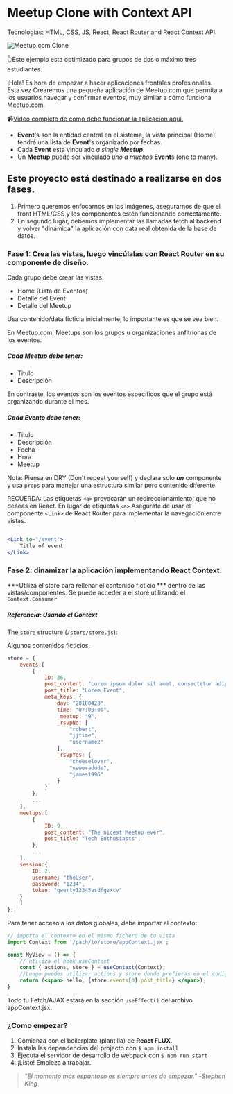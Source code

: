 # Meetup Clone with Context API

Tecnologias: HTML, CSS, JS, React, React Router and React Context API.

![Meetup.com Clone](https://github.com/breatheco-de/exercise-meetup-clone-react/blob/master/preview.png?raw=true)

👆Este ejemplo esta optimizado para grupos de dos o máximo tres estudiantes.

¡Hola! Es hora de empezar a hacer aplicaciones frontales profesionales. Esta vez
Crearemos una pequeña aplicación de Meetup.com que permita a los usuarios navegar y confirmar eventos, muy similar a cómo funciona Meetup.com.

📹[Video completo de como debe funcionar la aplicacion aqui.](https://github.com/breatheco-de/exercise-meetup-clone-react/blob/master/preview.webm?raw=true)

- **Event**'s  son la entidad central en el sistema, la vista principal (Home) tendrá una lista de **Event**'s organizado por fechas.
- Cada **Event** esta vinculado _a single **Meetup**_.
- Un **Meetup** puede ser vinculado _uno a muchos_ **Event**s (one to many).


## Este proyecto está destinado a realizarse en dos fases.

1. Primero queremos enfocarnos en las imágenes, asegurarnos de que el front HTML/CSS y los componentes estén funcionando correctamente.
2. En segundo lugar, debemos implementar las llamadas fetch al backend y volver "dinámica" la aplicación con data real obtenida de la base de datos.

### Fase 1: Crea las vistas, luego vincúlalas con React Router en su componente de diseño.

Cada grupo debe crear las vistas: 
- Home (Lista de Eventos)
- Detalle del Event
- Detalle del Meetup

Usa contenido/data ficticia inicialmente, lo importante es que se vea bien.

En Meetup.com, Meetups son los grupos u organizaciones anfitrionas de los eventos. 

##### Cada Meetup debe tener:
- Titulo
- Descripción


En contraste, los eventos son los eventos específicos que el grupo está organizando durante el mes. 

##### Cada Evento debe tener:
- Titulo
- Descripción
- Fecha
- Hora
- Meetup


Nota: Piensa en DRY (Don't repeat yourself) y declara solo ***un*** componente y usa ```props``` para manejar una estructura similar pero contenido diferente.

RECUERDA: Las etiquetas `<a>` provocarán un redireccionamiento, que no deseas en React. En lugar de etiquetas `<a>` Asegúrate de usar el componente `<Link>` de React Router para implementar la navegación entre vistas.

```jsx

<Link to="/event">
	Title of event
</Link>
```


### Fase 2: dinamizar la aplicación implementando React Context.

***Utiliza el store para rellenar el contenido ficticio *** dentro de las vistas/componentes. Se puede acceder a el store utilizando el ```Context.Consumer```

##### Referencia: Usando el Context

The `store` structure (```/store/store.js```):

Algunos contenidos ficticios.

```javascript
store = {
    events:[
        {
            ID: 36,
            post_content: "Lorem ipsum dolor sit amet, consectetur adipiscing elit. Sed nec libero consectetur risus vehicula interdum eu at elit. Proin a commodo erat, eu molestie ipsum. Aliquam tristique nunc a est tristique, et convallis risus ullamcorper. Fusce nec massa ac enim pellentesque ornare. Pellentesque non sapien varius, pellentesque tellus sit amet, facilisis justo. Duis rhoncus nunc id elementum dapibus. Sed dictum lacinia vestibulum.",
            post_title: "Lorem Event",
            meta_keys: {
                day: "20180428",
                time: "07:00:00",
                _meetup: "9",
                _rsvpNo: [
                    "robert",
                    "jjtime",
                    "username2"
                ],
                _rsvpYes: {
                    "cheeselover",
                    "neweradude",
                    "james1996"
                }
            }
        },
        ...
    ],
    meetups:[
        {
            ID: 9,
            post_content: "The nicest Meetup ever",
            post_title: "Tech Enthusiasts",
        },
        ...
    ],
    session:{
        ID: 2,
        username: "theUser",
        password: "1234",
        token: "qwerty12345asdfgzxcv"
    }
    ]
};
```

Para tener acceso a los datos globales, debe importar el contexto:
```jsx
// importa el contexto en el mismo fichero de tu vista
import Context from '/path/to/store/appContext.jsx';

const MyView = () => {
    // utiliza el hook useContext
    const { actions, store } = useContext(Context);
    //Luego puedes utilizar actions y store donde prefieras en el codigo de tu vista
    return (<span> hello, {store.events[0].post_title} </span>);
}

```

Todo tu Fetch/AJAX estará en la sección `useEffect()` del archivo appContext.jsx.

### ¿Como empezar?

1. Comienza con el boilerplate (plantilla) de **React FLUX**.
2. Instala las dependencias del projecto con `$ npm install`
3. Ejecuta el servidor de desarrollo de webpack con `$ npm run start`
4. ¡Listo! Empieza a trabajar.

> _"El momento más espantoso es siempre antes de empezar."_
> -_Stephen King_

